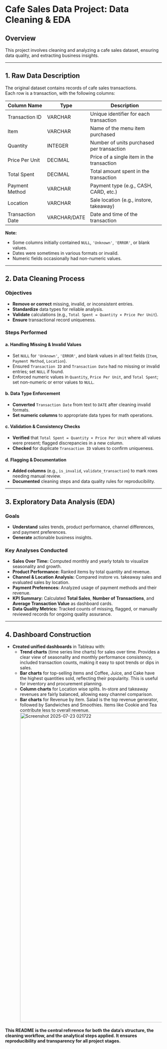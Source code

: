 # Cafe Sales Data Project: Data Cleaning & EDA

## Overview

This project involves cleaning and analyzing a cafe sales dataset, ensuring data quality, and extracting business insights.

---

## 1. Raw Data Description

The original dataset contains records of cafe sales transactions.  
Each row is a transaction, with the following columns:

| **Column Name**        | **Type**   | **Description**                                 |
|------------------------|------------|-------------------------------------------------|
| Transaction ID         | VARCHAR    | Unique identifier for each transaction          |
| Item                   | VARCHAR    | Name of the menu item purchased                 |
| Quantity               | INTEGER    | Number of units purchased per transaction       |
| Price Per Unit         | DECIMAL    | Price of a single item in the transaction       |
| Total Spent            | DECIMAL    | Total amount spent in the transaction           |
| Payment Method         | VARCHAR    | Payment type (e.g., CASH, CARD, etc.)           |
| Location               | VARCHAR    | Sale location (e.g., instore, takeaway)         |
| Transaction Date       | VARCHAR/DATE| Date and time of the transaction               |

**Note:**  
- Some columns initially contained `NULL`, `'Unknown'`, `'ERROR'`, or blank values.
- Dates were sometimes in various formats or invalid.
- Numeric fields occasionally had non-numeric values.

---

## 2. Data Cleaning Process

### Objectives

- **Remove or correct** missing, invalid, or inconsistent entries.
- **Standardize** data types for reliable analysis.
- **Validate** calculations (e.g., `Total Spent = Quantity × Price Per Unit`).
- **Ensure** transactional record uniqueness.

### Steps Performed

#### a. Handling Missing & Invalid Values

- Set `NULL` for `'Unknown'`, `'ERROR'`, and blank values in all text fields (`Item`, `Payment Method`, `Location`).
- Ensured `Transaction ID` and `Transaction Date` had no missing or invalid entries; set `NULL` if found.
- Enforced numeric values in `Quantity`, `Price Per Unit`, and `Total Spent`; set non-numeric or error values to `NULL`.

#### b. Data Type Enforcement

- **Converted** `Transaction Date` from text to `DATE` after cleaning invalid formats.
- **Set numeric columns** to appropriate data types for math operations.

#### c. Validation & Consistency Checks

- **Verified** that `Total Spent = Quantity × Price Per Unit` where all values were present; flagged discrepancies in a new column.
- **Checked** for duplicate `Transaction ID` values to confirm uniqueness.

#### d. Flagging & Documentation

- **Added columns** (e.g., `is_invalid`, `validate_transaction`) to mark rows needing manual review.
- **Documented** cleaning steps and data quality rules for reproducibility.

---

## 3. Exploratory Data Analysis (EDA)

### Goals

- **Understand** sales trends, product performance, channel differences, and payment preferences.
- **Generate** actionable business insights.

### Key Analyses Conducted

- **Sales Over Time:** Computed monthly and yearly totals to visualize seasonality and growth.
- **Product Performance:** Ranked items by total quantity and revenue.
- **Channel & Location Analysis:** Compared instore vs. takeaway sales and evaluated sales by location.
- **Payment Preferences:** Analyzed usage of payment methods and their revenue.
- **KPI Summary:** Calculated **Total Sales**, **Number of Transactions**, and **Average Transaction Value** as dashboard cards.
- **Data Quality Metrics:** Tracked counts of missing, flagged, or manually reviewed records for ongoing quality assurance.

---

## 4. Dashboard Construction

- **Created unified dashboards** in Tableau with:
  - **Trend charts** (time series line charts) for sales over time. Provides a clear view of seasonality and monthly performance consistency, included transaction counts, making it easy to spot trends or dips in sales.
  - **Bar charts** for top-selling items and Coffee, Juice, and Cake have the highest quantities sold, reflecting their popularity.
    This is useful for inventory and procurement planning.
  - **Column charts** for Location wise splits. In-store and takeaway revenues are fairly balanced, allowing easy channel comparison.
  - **Bar charts** for Revenue by item. Salad is the top revenue generator, followed by Sandwiches and Smoothies.
    Items like Cookie and Tea contribute less to overall revenue.
    <img width="1892" height="993" alt="Screenshot 2025-07-23 021722" src="https://github.com/user-attachments/assets/2459b3b3-21a6-4686-83a6-71d55f61b35f" />


**This README is the central reference for both the data’s structure, the cleaning workflow, and the analytical steps applied. It ensures reproducibility and transparency for all project stages.**
